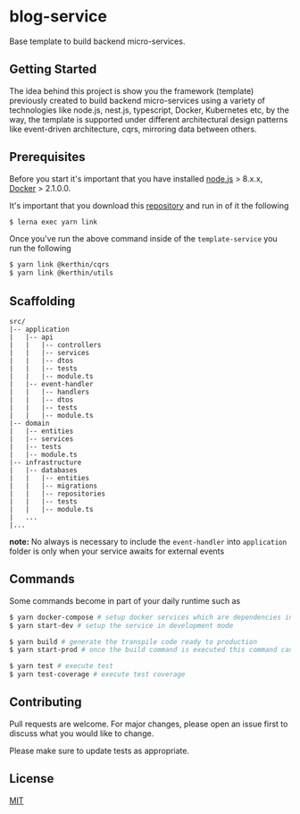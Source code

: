 # blog-service

Base template to build backend micro-services.

## Getting Started

The idea behind this project is show you the framework (template) previously created to build backend micro-services using a variety of technologies like node.js, nest.js, typescript, Docker, Kubernetes etc, by the way, the template is supported under different architectural design patterns like event-driven architecture, cqrs, mirroring data between others.

## Prerequisites

Before you start it's important that you have installed [node.js](https://nodejs.org/en/download/) > 8.x.x, [Docker](https://docs.docker.com/install/) > 2.1.0.0.


It's important that you download this [repository](https://github.com/thekerthin/kerthin-miscellaneous) and run in of it the following

```sh
$ lerna exec yarn link
```

Once you've run the above command inside of the `template-service` you run the following

```sh
$ yarn link @kerthin/cqrs
$ yarn link @kerthin/utils
```


## Scaffolding

```
src/
|-- application
|   |-- api
|   |   |-- controllers
|   |   |-- services
|   |   |-- dtos
|   |   |-- tests
|   |   |-- module.ts
|   |-- event-handler
|   |   |-- handlers
|   |   |-- dtos
|   |   |-- tests
|   |   |-- module.ts
|-- domain
|   |-- entities
|   |-- services
|   |-- tests
|   |-- module.ts
|-- infrastructure
|   |-- databases
|   |   |-- entities
|   |   |-- migrations
|   |   |-- repositories
|   |   |-- tests
|   |   |-- module.ts
|   ...
|...
```

**note:** No always is necessary to include the `event-handler` into `application` folder is only when your service awaits for external events

## Commands

Some commands become in part of your daily runtime such as

```sh
$ yarn docker-compose # setup docker services which are dependencies in the service
$ yarn start-dev # setup the service in development mode

$ yarn build # generate the transpile code ready to production
$ yarn start-prod # once the build command is executed this command can be executed

$ yarn test # execute test
$ yarn test-coverage # execute test coverage
```

## Contributing
Pull requests are welcome. For major changes, please open an issue first to discuss what you would like to change.

Please make sure to update tests as appropriate.

## License
[MIT](https://choosealicense.com/licenses/mit/)
